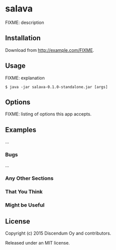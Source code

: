 # salava

FIXME: description

## Installation

Download from http://example.com/FIXME.

## Usage

FIXME: explanation

    $ java -jar salava-0.1.0-standalone.jar [args]

## Options

FIXME: listing of options this app accepts.

## Examples

...

### Bugs

...

### Any Other Sections
### That You Think
### Might be Useful

## License

Copyright (c) 2015 Discendum Oy and contributors.

Released under an MIT license.
